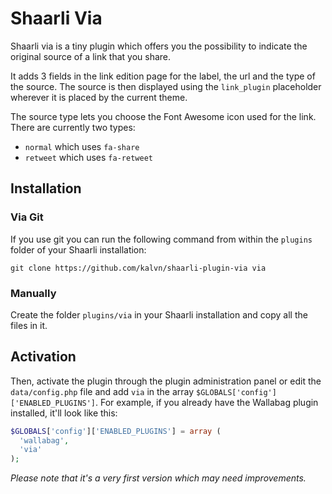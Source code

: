 # Shaarli Via

Shaarli via is a tiny plugin which offers you the possibility to indicate the original source of a link that you share.

It adds 3 fields in the link edition page for the label, the url and the type of the source.
The source is then displayed using the `link_plugin` placeholder wherever it is placed by the current theme.

The source type lets you choose the Font Awesome icon used for the link. There are currently two types:
* `normal` which uses `fa-share`
* `retweet` which uses `fa-retweet`

## Installation
### Via Git
If you use git you can run the following command from within the `plugins` folder of your Shaarli installation:

```shell
git clone https://github.com/kalvn/shaarli-plugin-via via
```

### Manually
Create the folder `plugins/via` in your Shaarli installation and copy all the files in it.

## Activation
Then, activate the plugin through the plugin administration panel or edit the `data/config.php` file and add `via` in the array `$GLOBALS['config']['ENABLED_PLUGINS']`. For example, if you already have the Wallabag plugin installed, it'll look like this:

```php
$GLOBALS['config']['ENABLED_PLUGINS'] = array (
  'wallabag',
  'via'
);
```

*Please note that it's a very first version which may need improvements.*
